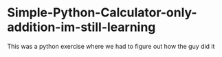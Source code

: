 # Simple-Python-Calculator-only-addition-im-still-learning
This was a python exercise where we had to figure out how the guy did it
